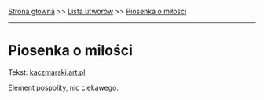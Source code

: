 [Strona głowna](../index.md) >> [Lista utworów](../list.md) >> [Piosenka o miłości](424.md)

---

# Piosenka o miłości

Tekst: [kaczmarski.art.pl](https://www.kaczmarski.art.pl/tworczosc/wiersze/piosenka-o-milosci/)

Element pospolity, nic ciekawego.
